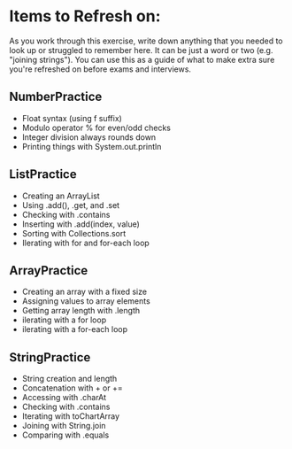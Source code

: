 # Items to Refresh on:

As you work through this exercise, write down anything that you needed to look up or struggled to remember here. It can be just a word or two (e.g. "joining strings"). You can use this as a guide of what to make extra sure you're refreshed on before exams and interviews.

## NumberPractice 

- Float syntax (using f suffix)
- Modulo operator % for even/odd checks
- Integer division always rounds down
- Printing things with System.out.println


## ListPractice

- Creating an ArrayList
- Using .add(), .get, and .set
- Checking with .contains
- Inserting with .add(index, value)
- Sorting with Collections.sort
- Ilerating with for and for-each loop

## ArrayPractice

- Creating an array with a fixed size
- Assigning values to array elements
- Getting array length with .length
- ilerating with a for loop
- ilerating with a for-each loop

## StringPractice

- String creation and length
- Concatenation with + or +=
- Accessing with .charAt
- Checking with .contains
- Iterating with toChartArray
- Joining with String.join
- Comparing with .equals
